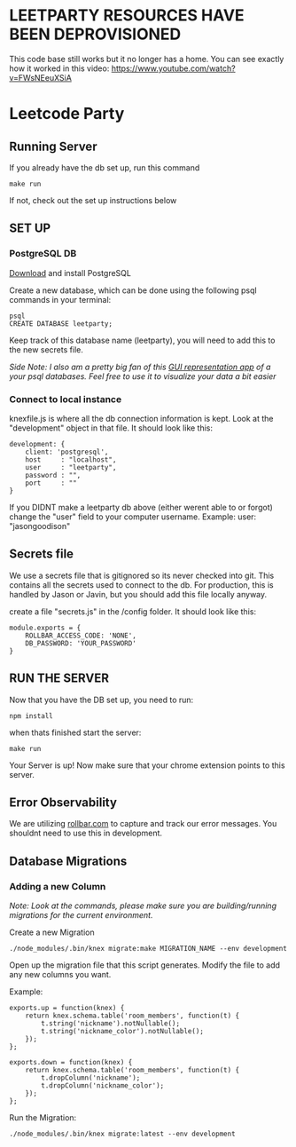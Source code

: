 # LEETPARTY RESOURCES HAVE BEEN DEPROVISIONED
This code base still works but it no longer has a home.
You can see exactly how it worked in this video: https://www.youtube.com/watch?v=FWsNEeuXSiA

# Leetcode Party

## Running Server
If you already have the db set up, run this command

    make run

If not, check out the set up instructions below

## SET UP

### PostgreSQL DB
[Download](https://www.postgresql.org/download/)  and install PostgreSQL

Create a new database, which can be done using the following psql commands in your terminal:

```
psql
CREATE DATABASE leetparty;

```

Keep track of this database name (leetparty), you will need to add this to the new secrets file.

_Side Note: I also am a pretty big fan of this  [GUI representation app](https://eggerapps.at/postico/)  of a your psql databases. Feel free to use it to visualize your data a bit easier_

### Connect to local instance

knexfile.js is where all the db connection information is kept. Look at the "development" object in that file. It should look like this:

    development: {
        client: 'postgresql',
        host     : "localhost",
        user     : "leetparty",
        password : "",
        port     : ""
    }

If you DIDNT make a leetparty db above (either werent able to or forgot) change the "user" field to your computer username. Example: user: "jasongoodison"

## Secrets file

We use a secrets file that is gitignored so its never checked into git. This contains all the secrets used to connect to the db. For production, this is handled by Jason or Javin, but you should add this file locally anyway.

create a file "secrets.js" in the /config folder. It should look like this:

    module.exports = {
        ROLLBAR_ACCESS_CODE: 'NONE',
        DB_PASSWORD: 'YOUR_PASSWORD'
    }

## RUN THE SERVER

Now that you have the DB set up, you need to run:
    
    npm install

when thats finished start the server:

    make run

Your Server is up! Now make sure that your chrome extension points to this server.

## Error Observability

We are utilizing [rollbar.com](rollbar.com) to capture and track our error messages. You shouldnt need to use this in development.

## Database Migrations

### Adding a new Column

_Note: Look at the commands, please make sure you are building/running migrations for the current environment._

Create a new Migration

    ./node_modules/.bin/knex migrate:make MIGRATION_NAME --env development
    
Open up the migration file that this script generates. Modify the file to add any new columns you want.

Example:

    exports.up = function(knex) {
        return knex.schema.table('room_members', function(t) {
            t.string('nickname').notNullable();
            t.string('nickname_color').notNullable();
        });
    };
    
    exports.down = function(knex) {
        return knex.schema.table('room_members', function(t) {
            t.dropColumn('nickname');
            t.dropColumn('nickname_color');
        });
    };

Run the Migration:

`./node_modules/.bin/knex migrate:latest --env development`
